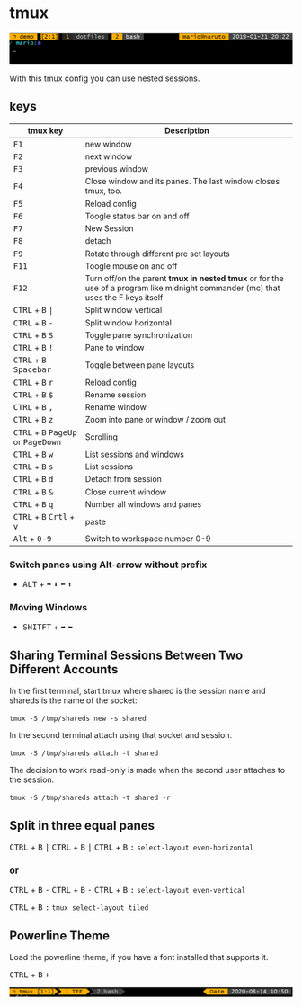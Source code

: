 # tmux

![shell4](assets/shell04.png)

With this tmux config you can use nested sessions.

## keys

| tmux key  | Description |
| ------------- | ------------- |
| <kbd>F1</kbd> | new window |
| <kbd>F2</kbd> | next window |
| <kbd>F3</kbd> | previous window |
| <kbd>F4</kbd> | Close window and its panes. The last window closes tmux, too. |
| <kbd>F5</kbd> | Reload config |
| <kbd>F6</kbd> | Toogle status bar on and off |
| <kbd>F7</kbd> | New Session |
| <kbd>F8</kbd> | detach |
| <kbd>F9</kbd> | Rotate through different pre set layouts |
| <kbd>F11</kbd> | Toogle mouse on and off |
| <kbd>F12</kbd> | Turn off/on the parent **tmux in nested tmux** or for the use of a program like midnight commander (mc) that uses the F keys itself |
| <kbd>CTRL</kbd> + <kbd>B</kbd> <kbd>\|</kbd> | Split window vertical |
| <kbd>CTRL</kbd> + <kbd>B</kbd> <kbd>-</kbd> | Split window horizontal |
| <kbd>CTRL</kbd> + <kbd>B</kbd> <kbd>S</kbd> | Toggle pane synchronization |
| <kbd>CTRL</kbd> + <kbd>B</kbd> <kbd>!</kbd> | Pane to window |
| <kbd>CTRL</kbd> + <kbd>B</kbd> <kbd>Spacebar</kbd> | Toggle between pane layouts |
| <kbd>CTRL</kbd> + <kbd>B</kbd> <kbd>r</kbd> | Reload config |
| <kbd>CTRL</kbd> + <kbd>B</kbd> <kbd>$</kbd> | Rename session |
| <kbd>CTRL</kbd> + <kbd>B</kbd> <kbd>,</kbd> | Rename window |
| <kbd>CTRL</kbd> + <kbd>B</kbd> <kbd>z</kbd> | Zoom into pane or window / zoom out |
| <kbd>CTRL</kbd> + <kbd>B</kbd> <kbd>PageUp</kbd> or <kbd>PageDown</kbd> | Scrolling |
| <kbd>CTRL</kbd> + <kbd>B</kbd> <kbd>w</kbd> | List sessions and windows |
| <kbd>CTRL</kbd> + <kbd>B</kbd> <kbd>s</kbd> | List sessions |
| <kbd>CTRL</kbd> + <kbd>B</kbd> <kbd>d</kbd> | Detach from session |
| <kbd>CTRL</kbd> + <kbd>B</kbd> <kbd>&</kbd> | Close current window |
| <kbd>CTRL</kbd> + <kbd>B</kbd> <kbd>q</kbd> | Number all windows and panes |
| <kbd>CTRL</kbd> + <kbd>B</kbd> <kbd>Crtl</kbd> + <kbd>v</kbd> | paste |
| <kbd>Alt</kbd> + <kbd>0</kbd>-<kbd>9</kbd> | Switch to workspace number 0-9 |

### Switch panes using Alt-arrow without prefix

- <kbd>ALT</kbd> + <kbd>➡️</kbd> <kbd>⬇️</kbd> <kbd>⬅️</kbd> <kbd>⬆️</kbd>

### Moving Windows

- <kbd>SHITFT</kbd> + <kbd>➡️</kbd> <kbd>⬅️</kbd>

## Sharing Terminal Sessions Between Two Different Accounts

In the first terminal, start tmux where shared is the session name and shareds is the name of the socket:

`tmux -S /tmp/shareds new -s shared`

In the second terminal attach using that socket and session.

`tmux -S /tmp/shareds attach -t shared`

The decision to work read-only is made when the second user attaches to the session.

`tmux -S /tmp/shareds attach -t shared -r`

## Split in three equal panes

<kbd>CTRL</kbd> + <kbd>B</kbd> <kbd>|</kbd>
<kbd>CTRL</kbd> + <kbd>B</kbd> <kbd>|</kbd>
<kbd>CTRL</kbd> + <kbd>B</kbd> <kbd>:</kbd> `select-layout even-horizontal`

### or

<kbd>CTRL</kbd> + <kbd>B</kbd> <kbd>-</kbd>
<kbd>CTRL</kbd> + <kbd>B</kbd> <kbd>-</kbd>
<kbd>CTRL</kbd> + <kbd>B</kbd> <kbd>:</kbd> `select-layout even-vertical`

<kbd>CTRL</kbd> + <kbd>B</kbd> <kbd>:</kbd> `tmux select-layout tiled`

## Powerline Theme

Load the powerline theme, if you have a font installed that supports it.

<kbd>CTRL</kbd> + <kbd>B</kbd> <kbd>+</kbd>

![shell6](assets/powerline-theme.png)
